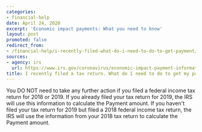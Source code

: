 ```yaml
---
categories:
- financial-help
date: April 24, 2020
excerpt: 'Economic impact payments: What you need to know'
layout: post
promoted: false
redirect_from:
- /financial-help/i-recently-filed-what-do-i-need-to-do-to-get-payment/
sources:
- agency: irs
  url: https://www.irs.gov/coronavirus/economic-impact-payment-information-center
title: I recently filed a tax return. What do I need to do to get my payment?
---
```


You DO NOT need to take any further action if you filed a federal income tax return for 2018 or 2019. If you already filed your tax return for 2019, the IRS will use this information to calculate the Payment amount. If you haven't filed your tax return for 2019 but filed a 2018 federal income tax return, the IRS will use the information from your 2018 tax return to calculate the Payment amount.